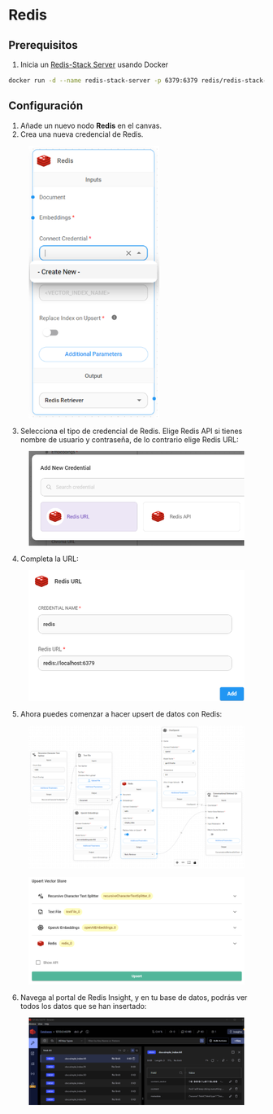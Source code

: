 # Redis

## Prerequisitos

1. Inicia un [Redis-Stack Server](https://redis.io/docs/latest/operate/oss_and_stack/install/install-stack/docker/) usando Docker

```bash
docker run -d --name redis-stack-server -p 6379:6379 redis/redis-stack-server:latest
```

## Configuración

1. Añade un nuevo nodo **Redis** en el canvas.
2. Crea una nueva credencial de Redis.

<figure><img src="../../../../.gitbook/assets/image (1) (1) (3) (1) (1).png" alt="" width="257"><figcaption></figcaption></figure>

3. Selecciona el tipo de credencial de Redis. Elige Redis API si tienes nombre de usuario y contraseña, de lo contrario elige Redis URL:

<figure><img src="../../../../.gitbook/assets/image (2) (1) (1) (2).png" alt="" width="563"><figcaption></figcaption></figure>

4. Completa la URL:

<figure><img src="../../../../.gitbook/assets/image (3) (1) (1) (1) (2) (1).png" alt="" width="542"><figcaption></figcaption></figure>

5. Ahora puedes comenzar a hacer upsert de datos con Redis:

<figure><img src="../../../../.gitbook/assets/image (8) (1) (1) (1) (1) (1) (1) (1) (1) (1).png" alt=""><figcaption></figcaption></figure>

<figure><img src="../../../../.gitbook/assets/image (9) (2).png" alt=""><figcaption></figcaption></figure>

6. Navega al portal de Redis Insight, y en tu base de datos, podrás ver todos los datos que se han insertado:

<figure><img src="../../../../.gitbook/assets/image (138).png" alt=""><figcaption></figcaption></figure>
